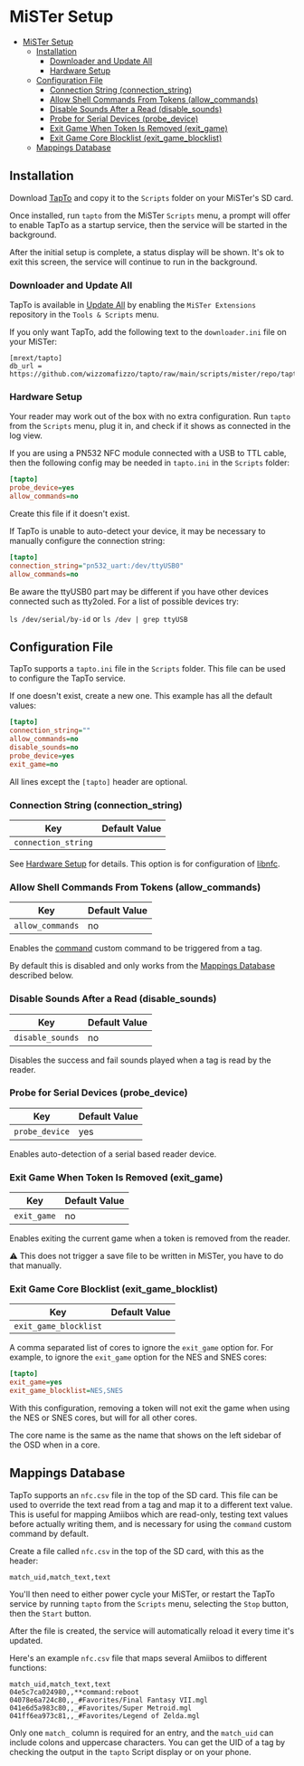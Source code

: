 # MiSTer Setup

- [MiSTer Setup](#mister-setup)
  - [Installation](#installation)
    - [Downloader and Update All](#downloader-and-update-all)
    - [Hardware Setup](#hardware-setup)
  - [Configuration File](#configuration-file)
    - [Connection String (connection\_string)](#connection-string-connection_string)
    - [Allow Shell Commands From Tokens (allow\_commands)](#allow-shell-commands-from-tokens-allow_commands)
    - [Disable Sounds After a Read (disable\_sounds)](#disable-sounds-after-a-read-disable_sounds)
    - [Probe for Serial Devices (probe\_device)](#probe-for-serial-devices-probe_device)
    - [Exit Game When Token Is Removed (exit\_game)](#exit-game-when-token-is-removed-exit_game)
    - [Exit Game Core Blocklist (exit\_game\_blocklist)](#exit-game-core-blocklist-exit_game_blocklist)
  - [Mappings Database](#mappings-database)

## Installation

Download [TapTo](https://github.com/wizzomafizzo/tapto/releases/latest/) and copy it to the `Scripts` folder on your MiSTer's SD card.

Once installed, run `tapto` from the MiSTer `Scripts` menu, a prompt will offer to enable TapTo as a startup service, then the service will be started in the background.

After the initial setup is complete, a status display will be shown. It's ok to exit this screen, the service will continue to run in the background.

### Downloader and Update All

TapTo is available in [Update All](https://github.com/theypsilon/Update_All_MiSTer) by enabling the `MiSTer Extensions` repository in the `Tools & Scripts` menu.

If you only want TapTo, add the following text to the `downloader.ini` file on your MiSTer:

```
[mrext/tapto]
db_url = https://github.com/wizzomafizzo/tapto/raw/main/scripts/mister/repo/tapto.json
```

### Hardware Setup

Your reader may work out of the box with no extra configuration. Run `tapto` from the `Scripts` menu, plug it in, and check if it shows as connected in the log view.

If you are using a PN532 NFC module connected with a USB to TTL cable, then the following config may be needed in `tapto.ini` in the `Scripts` folder:

```ini
[tapto]
probe_device=yes
allow_commands=no
```

Create this file if it doesn't exist.

If TapTo is unable to auto-detect your device, it may be necessary to manually configure the connection string:

```ini
[tapto]
connection_string="pn532_uart:/dev/ttyUSB0"
allow_commands=no
```

Be aware the ttyUSB0 part may be different if you have other devices connected such as tty2oled. For a list of possible devices try:

`ls /dev/serial/by-id` or `ls /dev | grep ttyUSB`

## Configuration File

TapTo supports a `tapto.ini` file in the `Scripts` folder. This file can be used to configure the TapTo service.

If one doesn't exist, create a new one. This example has all the default values:

```ini
[tapto]
connection_string=""
allow_commands=no
disable_sounds=no
probe_device=yes
exit_game=no
```

All lines except the `[tapto]` header are optional.

### Connection String (connection_string)

| Key                 | Default Value | 
|---------------------|---------------|
| `connection_string` |               |

See [Hardware Setup](#hardware-setup) for details. This option is for configuration of [libnfc](https://github.com/nfc-tools/libnfc).

### Allow Shell Commands From Tokens (allow_commands)

| Key                 | Default Value | 
|---------------------|---------------|
| `allow_commands`    | no            |

Enables the [command](commands.md#run-a-systemlinux-command-command) custom command to be triggered from a tag.

By default this is disabled and only works from the [Mappings Database](#mappings-database) described below.

### Disable Sounds After a Read (disable_sounds)

| Key                 | Default Value | 
|---------------------|---------------|
| `disable_sounds`    | no            |

Disables the success and fail sounds played when a tag is read by the reader.

### Probe for Serial Devices (probe_device)

| Key                 | Default Value | 
|---------------------|---------------|
| `probe_device`      | yes           |

Enables auto-detection of a serial based reader device.

### Exit Game When Token Is Removed (exit_game)

| Key                 | Default Value | 
|---------------------|---------------|
| `exit_game`         | no            |

Enables exiting the current game when a token is removed from the reader.

:warning: This does not trigger a save file to be written in MiSTer, you have to do that manually.

### Exit Game Core Blocklist (exit_game_blocklist)

| Key                   | Default Value |
|-----------------------|---------------|
| `exit_game_blocklist` |               |

A comma separated list of cores to ignore the `exit_game` option for. For example, to ignore the `exit_game` option for the NES and SNES cores:

```ini
[tapto]
exit_game=yes
exit_game_blocklist=NES,SNES
```

With this configuration, removing a token will not exit the game when using the NES or SNES cores, but will for all other cores.

The core name is the same as the name that shows on the left sidebar of the OSD when in a core.

## Mappings Database

TapTo supports an `nfc.csv` file in the top of the SD card. This file can be used to override the text read from a tag and map it to a different text value. This is useful for mapping Amiibos which are read-only, testing text values before actually writing them, and is necessary for using the `command` custom command by default.

Create a file called `nfc.csv` in the top of the SD card, with this as the header:
```csv
match_uid,match_text,text
```

You'll then need to either power cycle your MiSTer, or restart the TapTo service by running `tapto` from the `Scripts` menu, selecting the `Stop` button, then the `Start` button.

After the file is created, the service will automatically reload it every time it's updated.

Here's an example `nfc.csv` file that maps several Amiibos to different functions:
```csv
match_uid,match_text,text
04e5c7ca024980,,**command:reboot
04078e6a724c80,,_#Favorites/Final Fantasy VII.mgl
041e6d5a983c80,,_#Favorites/Super Metroid.mgl
041ff6ea973c81,,_#Favorites/Legend of Zelda.mgl
```

Only one `match_` column is required for an entry, and the `match_uid` can include colons and uppercase characters. You can get the UID of a tag by checking the output in the `tapto` Script display or on your phone.
